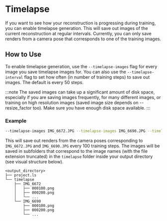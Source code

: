 # Timelapse

If you want to see how your reconstruction is progressing during training, you can enable timelapse generation. This will save out images of the current reconstruction at regular intervals. Currently, you can only save renders from a camera pose that corresponds to one of the training images.

## How to Use
To enable timelapse generation, use the `--timelapse-images` flag for every image you save timelapse images for. You can also use the `--timelapse-interval` flag to set how often (in number of training steps) to save out images. The default is every 50 steps.

:::note
The saved images can take up a significant amount of disk space, especially if you are saving images frequently, for many different images, or training on high resolution images (saved image size depends on --resize_factor too). Make sure you have enough disk space available.
:::

### Example
```bash
--timelapse-images IMG_6672.JPG --timelapse-images IMG_6690.JPG --timelapse-interval 100
```

This will save out renders from the camera poses corresponding to `IMG_6672.JPG` and `IMG_6690.JPG` every 100 training steps. The images will be saved in subfolders that correspond to the image names (with the file extension truncated) in the `timelapse` folder inside your output directory (see visual structure below).

```
<output_directory>
├── project.ls
└── timelapse
    ├── IMG_6672
    │   ├── 000100.png
    │   ├── 000200.png
    │   └── ...
    └── IMG_6690
        ├── 000100.png
        ├── 000200.png
        └── ...
```